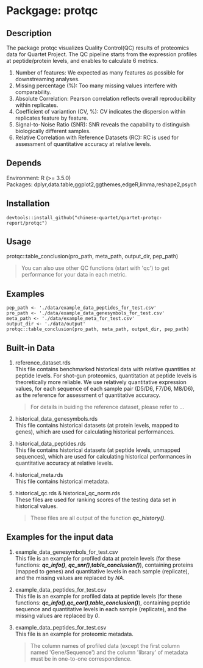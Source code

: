# Packgage: protqc

## Description
  The package protqc visualizes Quality Control(QC) results of proteomics data for Quartet Project. The QC pipeline starts from the expression profiles at peptide/protein levels, and enables to calculate 6 metrics.<br />
  1) Number of features: We expected as many features as possible for downstreaming analyses.
  2) Missing percentage (%): Too many missing values interfere with comparability.
  3) Absolute Correlation: Pearson correlation reflects overall reproducibility within replicates.
  4) Coefficient of variantion (CV, %): CV indicates the dispersion within replicates feature by feature.
  5) Signal-to-Noise Ratio (SNR): SNR reveals the capability to distinguish biologically different samples.
  6) Relative Correlation with Reference Datasets (RC): RC is used for assessment of quantitative accuracy at relative levels.


## Depends
  Environment: R (>= 3.5.0)<br />
  Packages: dplyr,data.table,ggplot2,ggthemes,edgeR,limma,reshape2,psych

## Installation
```
devtools::install_github("chinese-quartet/quartet-protqc-report/protqc")
```

## Usage
  protqc::table_conclusion(pro_path, meta_path, output_dir, pep_path)
  > You can also use other QC functions (start with 'qc') to get performance for your data in each metric.

## Examples
```
pep_path <- './data/example_data_peptides_for_test.csv'
pro_path <- './data/example_data_genesymbols_for_test.csv'
meta_path <- './data/example_meta_for_test.csv'
output_dir <- './data/output'
protqc::table_conclusion(pro_path, meta_path, output_dir, pep_path)
```

## Built-in Data
1. reference_dataset.rds<br />
   This file contains benchmarked historical data with relative quantities at peptide levels. For shot-gun proteomics, quantitation at peptide levels is theoretically more reliable. We use relatively quantitative expression values, for each sequence of each sample pair (D5/D6, F7/D6, M8/D6), as the reference for assessment of quantitative accuracy. 
   > For details in buiding the reference dataset, please refer to ... 
  
2. historical_data_genesymbols.rds<br />
   This file contains historical datasets (at protein levels, mapped to genes), which are used for calculating historical performances.

3. historical_data_peptides.rds<br />
   This file contains historical datasets (at peptide levels, unmapped sequences), which are used for calculating historical performances in quantitative accuracy at relative levels.

4. historical_meta.rds<br />
   This file contains historical metadata.

5. historical_qc.rds & historical_qc_norm.rds<br />
   These files are used for ranking scores of the testing data set in historical values.
   > These files are all output of the function ***qc_history()***.

## Examples for the input data
1. example_data_genesymbols_for_test.csv<br />
   This file is an example for profiled data at protein levels (for these functions: ***qc_info()***, ***qc_snr()***,***table_conclusion()***), containing proteins (mapped to genes) and quantitative levels in each sample (replicate), and the missing values are replaced by *NA*.

2. example_data_peptides_for_test.csv<br />
   This file is an example for profiled data at peptide levels (for these functions: ***qc_info()***,***qc_cor()***,***table_conclusion()***), containing peptide sequence and quantitative levels in each sample (replicate), and the missing values are replaced by *0*.

3. example_data_peptides_for_test.csv<br />
   This file is an example for proteomic metadata.
   > The column names of profiled data (except the first column named 'Gene/Sequence') and the column 'library' of metadata must be in one-to-one correspondence.